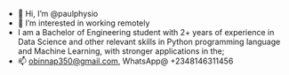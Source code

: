- 👋 Hi, I’m @paulphysio
- 👀 I’m interested in working remotely
- I am a Bachelor of Engineering student with 2+ years of experience in Data Science and other relevant skills in Python programming language and Machine Learning, with stronger applications in the;
- 📫 obinnap350@gmail.com, WhatsApp@ +2348146311456

<!---
paulphysio/paulphysio is a ✨ special ✨ Engineering student who is hungry for ideas and will be happy if you say hi😊
--->
